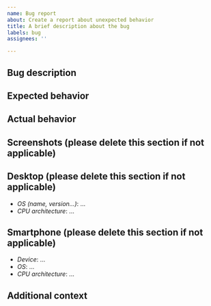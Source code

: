 ```yaml
---
name: Bug report
about: Create a report about unexpected behavior
title: A brief description about the bug
labels: bug
assignees: ''

---
```


## Bug description

## Expected behavior

## Actual behavior

## Screenshots (please delete this section if not applicable)

## Desktop (please delete this section if not applicable)
- *OS (name, version...)*: ...
- *CPU architecture*: ...

## Smartphone (please delete this section if not applicable)
- *Device*: ...
- *OS*: ...
- *CPU architecture*: ...

## Additional context
